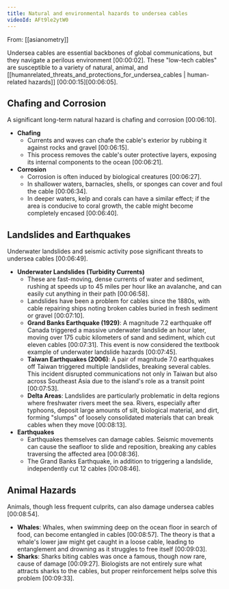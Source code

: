 ```yaml
---
title: Natural and environmental hazards to undersea cables
videoId: AFt9le2ytW0
---
```


From: [[asianometry]] <br/> 

Undersea cables are essential backbones of global communications, but they navigate a perilous environment <a class="yt-timestamp" data-t="00:00:02">[00:00:02]</a>. These "low-tech cables" are susceptible to a variety of natural, animal, and [[humanrelated_threats_and_protections_for_undersea_cables | human-related hazards]] <a class="yt-timestamp" data-t="00:00:15">[00:00:15]</a><a class="yt-timestamp" data-t="00:06:05">[00:06:05]</a>.

## Chafing and Corrosion
A significant long-term natural hazard is chafing and corrosion <a class="yt-timestamp" data-t="00:06:10">[00:06:10]</a>.

*   **Chafing**
    *   Currents and waves can chafe the cable's exterior by rubbing it against rocks and gravel <a class="yt-timestamp" data-t="00:06:15">[00:06:15]</a>.
    *   This process removes the cable's outer protective layers, exposing its internal components to the ocean <a class="yt-timestamp" data-t="00:06:21">[00:06:21]</a>.
*   **Corrosion**
    *   Corrosion is often induced by biological creatures <a class="yt-timestamp" data-t="00:06:27">[00:06:27]</a>.
    *   In shallower waters, barnacles, shells, or sponges can cover and foul the cable <a class="yt-timestamp" data-t="00:06:34">[00:06:34]</a>.
    *   In deeper waters, kelp and corals can have a similar effect; if the area is conducive to coral growth, the cable might become completely encased <a class="yt-timestamp" data-t="00:06:40">[00:06:40]</a>.

## Landslides and Earthquakes
Underwater landslides and seismic activity pose significant threats to undersea cables <a class="yt-timestamp" data-t="00:06:49">[00:06:49]</a>.

*   **Underwater Landslides (Turbidity Currents)**
    *   These are fast-moving, dense currents of water and sediment, rushing at speeds up to 45 miles per hour like an avalanche, and can easily cut anything in their path <a class="yt-timestamp" data-t="00:06:58">[00:06:58]</a>.
    *   Landslides have been a problem for cables since the 1880s, with cable repairing ships noting broken cables buried in fresh sediment or gravel <a class="yt-timestamp" data-t="00:07:10">[00:07:10]</a>.
    *   **Grand Banks Earthquake (1929)**: A magnitude 7.2 earthquake off Canada triggered a massive underwater landslide an hour later, moving over 175 cubic kilometers of sand and sediment, which cut eleven cables <a class="yt-timestamp" data-t="00:07:31">[00:07:31]</a>. This event is now considered the textbook example of underwater landslide hazards <a class="yt-timestamp" data-t="00:07:45">[00:07:45]</a>.
    *   **Taiwan Earthquakes (2006)**: A pair of magnitude 7.0 earthquakes off Taiwan triggered multiple landslides, breaking several cables. This incident disrupted communications not only in Taiwan but also across Southeast Asia due to the island's role as a transit point <a class="yt-timestamp" data-t="00:07:53">[00:07:53]</a>.
    *   **Delta Areas**: Landslides are particularly problematic in delta regions where freshwater rivers meet the sea. Rivers, especially after typhoons, deposit large amounts of silt, biological material, and dirt, forming "slumps" of loosely consolidated materials that can break cables when they move <a class="yt-timestamp" data-t="00:08:13">[00:08:13]</a>.
*   **Earthquakes**
    *   Earthquakes themselves can damage cables. Seismic movements can cause the seafloor to slide and reposition, breaking any cables traversing the affected area <a class="yt-timestamp" data-t="00:08:36">[00:08:36]</a>.
    *   The Grand Banks Earthquake, in addition to triggering a landslide, independently cut 12 cables <a class="yt-timestamp" data-t="00:08:46">[00:08:46]</a>.

## Animal Hazards
Animals, though less frequent culprits, can also damage undersea cables <a class="yt-timestamp" data-t="00:08:54">[00:08:54]</a>.

*   **Whales**: Whales, when swimming deep on the ocean floor in search of food, can become entangled in cables <a class="yt-timestamp" data-t="00:08:57">[00:08:57]</a>. The theory is that a whale's lower jaw might get caught in a loose cable, leading to entanglement and drowning as it struggles to free itself <a class="yt-timestamp" data-t="00:09:03">[00:09:03]</a>.
*   **Sharks**: Sharks biting cables was once a famous, though now rare, cause of damage <a class="yt-timestamp" data-t="00:09:27">[00:09:27]</a>. Biologists are not entirely sure what attracts sharks to the cables, but proper reinforcement helps solve this problem <a class="yt-timestamp" data-t="00:09:33">[00:09:33]</a>.